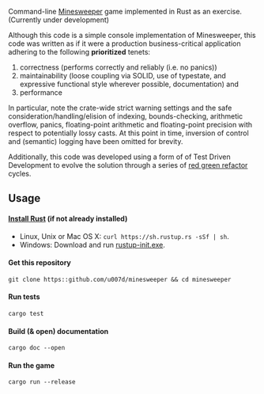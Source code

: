 Command-line [Minesweeper](https://en.wikipedia.org/wiki/Minesweeper_(video_game)) game implemented in Rust as an
exercise.  (Currently under development)

Although this code is a simple console implementation of Minesweeper, this code was written as if it were a production
business-critical application adhering to the following **prioritized** tenets:
1) correctness (performs correctly and reliably (i.e. no panics))
2) maintainability 
(loose coupling via SOLID, use of typestate, and expressive functional style wherever possible, documentation) and
3) performance

In particular, note the crate-wide strict warning settings and the safe consideration/handling/elision of indexing, 
bounds-checking, arithmetic overflow, panics, floating-point arithmetic and floating-point precision with respect to 
potentially lossy casts.  At this point in time, inversion of control and (semantic) logging have been omitted for 
brevity.

Additionally, this code was developed using a form of of Test Driven Development to evolve the solution through a series
of [red green refactor](https://blog.cleancoder.com/uncle-bob/2014/12/17/TheCyclesOfTDD.html) cycles.
 
## Usage
#### [Install Rust](https://www.rust-lang.org/tools/install) (if not already installed)
* Linux, Unix or Mac OS X: `curl https://sh.rustup.rs -sSf | sh`.
* Windows: Download and run
[rustup-init.exe](https://static.rust-lang.org/rustup/dist/i686-pc-windows-gnu/rustup-init.exe).
#### Get this repository
`git clone https::github.com/u007d/minesweeper && cd minesweeper`
#### Run tests
`cargo test`
#### Build (& open) documentation
`cargo doc --open`
#### Run the game
`cargo run --release`
